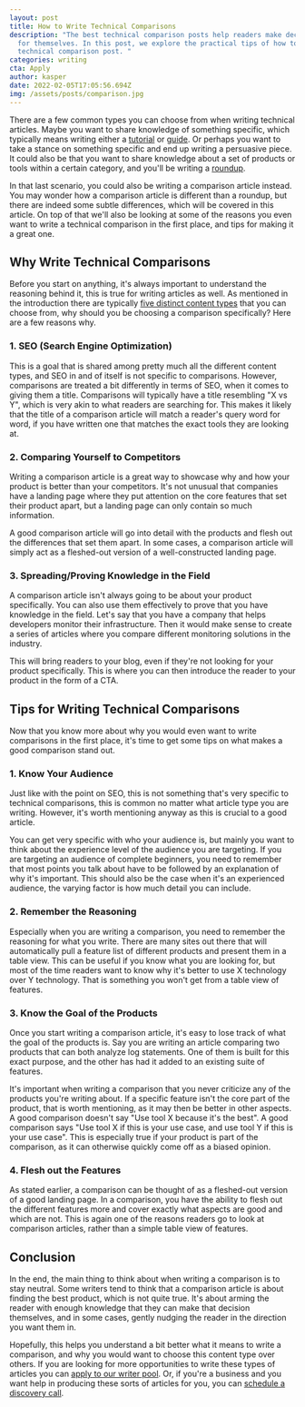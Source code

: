 ```yaml
---
layout: post
title: How to Write Technical Comparisons
description: "The best technical comparison posts help readers make decisions
  for themselves. In this post, we explore the practical tips of how to write a
  technical comparison post. "
categories: writing
cta: Apply
author: kasper
date: 2022-02-05T17:05:56.694Z
img: /assets/posts/comparison.jpg
---
```

There are a few common types you can choose from when writing technical articles. Maybe you want to share knowledge of something specific, which typically means writing either a [tutorial](https://draft.dev/learn/technical-tutorials) or [guide](https://draft.dev/learn/how-to-write-technical-guides). Or perhaps you want to take a stance on something specific and end up writing a persuasive piece. It could also be that you want to share knowledge about a set of products or tools within a certain category, and you'll be writing a [roundup](https://draft.dev/learn/writing-technical-roundups).

In that last scenario, you could also be writing a comparison article instead. You may wonder how a comparison article is different than a roundup, but there are indeed some subtle differences, which will be covered in this article. On top of that we'll also be looking at some of the reasons you even want to write a technical comparison in the first place, and tips for making it a great one.

## Why Write Technical Comparisons

Before you start on anything, it's always important to understand the reasoning behind it, this is true for writing articles as well. As mentioned in the introduction there are typically [five distinct content types](https://draft.dev/learn/content-types-and-deliverables-what-are-they) that you can choose from, why should you be choosing a comparison specifically? Here are a few reasons why.

### 1. SEO (Search Engine Optimization)

This is a goal that is shared among pretty much all the different content types, and SEO in and of itself is not specific to comparisons. However, comparisons are treated a bit differently in terms of SEO, when it comes to giving them a title. Comparisons will typically have a title resembling "X vs Y", which is very akin to what readers are searching for. This makes it likely that the title of a comparison article will match a reader's query word for word, if you have written one that matches the exact tools they are looking at.

### 2. Comparing Yourself to Competitors

Writing a comparison article is a great way to showcase why and how your product is better than your competitors. It's not unusual that companies have a landing page where they put attention on the core features that set their product apart, but a landing page can only contain so much information.

A good comparison article will go into detail with the products and flesh out the differences that set them apart. In some cases, a comparison article will simply act as a fleshed-out version of a well-constructed landing page.

### 3. Spreading/Proving Knowledge in the Field

A comparison article isn't always going to be about your product specifically. You can also use them effectively to prove that you have knowledge in the field. Let's say that you have a company that helps developers monitor their infrastructure. Then it would make sense to create a series of articles where you compare different monitoring solutions in the industry.

This will bring readers to your blog, even if they're not looking for your product specifically. This is where you can then introduce the reader to your product in the form of a CTA.

## Tips for Writing Technical Comparisons

Now that you know more about why you would even want to write comparisons in the first place, it's time to get some tips on what makes a good comparison stand out.

### 1. Know Your Audience

Just like with the point on SEO, this is not something that's very specific to technical comparisons, this is common no matter what article type you are writing. However, it's worth mentioning anyway as this is crucial to a good article.

You can get very specific with who your audience is, but mainly you want to think about the experience level of the audience you are targeting. If you are targeting an audience of complete beginners, you need to remember that most points you talk about have to be followed by an explanation of why it's important. This should also be the case when it's an experienced audience, the varying factor is how much detail you can include.

### 2. Remember the Reasoning

Especially when you are writing a comparison, you need to remember the reasoning for what you write. There are many sites out there that will automatically pull a feature list of different products and present them in a table view. This can be useful if you know what you are looking for, but most of the time readers want to know why it's better to use X technology over Y technology. That is something you won't get from a table view of features.

### 3. Know the Goal of the Products

Once you start writing a comparison article, it's easy to lose track of what the goal of the products is. Say you are writing an article comparing two products that can both analyze log statements. One of them is built for this exact purpose, and the other has had it added to an existing suite of features.

It's important when writing a comparison that you never criticize any of the products you're writing about. If a specific feature isn't the core part of the product, that is worth mentioning, as it may then be better in other aspects. A good comparison doesn't say "Use tool X because it's the best". A good comparison says "Use tool X if this is your use case, and use tool Y if this is your use case". This is especially true if your product is part of the comparison, as it can otherwise quickly come off as a biased opinion.

### 4. Flesh out the Features

As stated earlier, a comparison can be thought of as a fleshed-out version of a good landing page. In a comparison, you have the ability to flesh out the different features more and cover exactly what aspects are good and which are not. This is again one of the reasons readers go to look at comparison articles, rather than a simple table view of features.

## Conclusion

In the end, the main thing to think about when writing a comparison is to stay neutral. Some writers tend to think that a comparison article is about finding the best product, which is not quite true. It's about arming the reader with enough knowledge that they can make that decision themselves, and in some cases, gently nudging the reader in the direction you want them in.

Hopefully, this helps you understand a bit better what it means to write a comparison, and why you would want to choose this content type over others. If you are looking for more opportunities to write these types of articles you can [apply to our writer pool](https://draft.dev/write). Or, if you're a business and you want help in producing these sorts of articles for you, you can [schedule a discovery call](https://draft.dev/call).